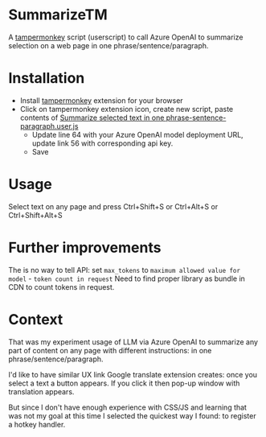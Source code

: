 # SummarizeTM
A [tampermonkey](https://www.tampermonkey.net/) script (userscript) to call Azure OpenAI to summarize selection on a web page in one phrase/sentence/paragraph.

# Installation
- Install [tampermonkey](https://www.tampermonkey.net/) extension for your browser
- Click on tampermonkey extension icon, create new script, paste contents of [Summarize selected text in one phrase-sentence-paragraph.user.js](https://github.com/leokr/SummarizeTM/blob/main/Summarize%20selected%20text%20in%20one%20phrase-sentence-paragraph.user.js)
  - Update line 64 with your Azure OpenAI model deployment URL, update link 56 with corresponding api key.
  - Save

# Usage
Select text on any page and press Ctrl+Shift+S or Ctrl+Alt+S or Ctrl+Shift+Alt+S

# Further improvements
The is no way to tell API: set `max_tokens` to `maximum allowed value for model` - `token count in request`
Need to find proper library as bundle in CDN to count tokens in request.

# Context
That was my experiment usage of LLM via Azure OpenAI to summarize any part of content on any page with different instructions: in one phrase/sentence/paragraph.

I'd like to have similar UX link Google translate extension creates: once you select a text a button appears. If you click it then pop-up window with translation appears.

But since I don't have enough experience with CSS/JS and learning that was not my goal at this time I selected the quickest way I found: to register a hotkey handler.
